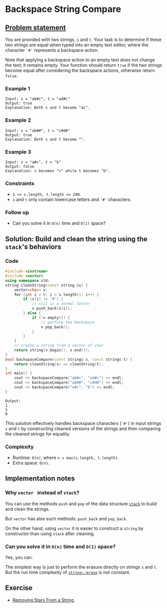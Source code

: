 # Backspace String Compare

## [Problem statement](https://leetcode.com/problems/backspace-string-compare/)

You are provided with two strings, `s` and `t`. Your task is to determine if these two strings are equal when typed into an empty text editor, where the character `'#'` represents a backspace action.

Note that applying a backspace action to an empty text does not change the text; it remains empty. Your function should return `true` if the two strings become equal after considering the backspace actions, otherwise return `false`. 

 

### Example 1
```text
Input: s = "ab#c", t = "ad#c"
Output: true
Explanation: Both s and t become "ac".
```

### Example 2
```text
Input: s = "ab##", t = "c#d#"
Output: true
Explanation: Both s and t become "".
```

### Example 3
```text
Input: s = "a#c", t = "b"
Output: false
Explanation: s becomes "c" while t becomes "b".
``` 

### Constraints

* `1 <= s.length, t.length <= 200`.
* `s` and `t` only contain lowercase letters and `'#'` characters.
 

### Follow up
* Can you solve it in `O(n)` time and `O(1)` space?

## Solution: Build and clean the string using the `stack`'s behaviors

### Code
```cpp
#include <iostream>
#include <vector>
using namespace std;
string cleanString(const string &s) {
    vector<char> v;
    for (int i = 0; i < s.length(); i++) {
        if (s[i] != '#') { 
            // s[i] is a normal letter
            v.push_back(s[i]);
        } else {
            if (!v.empty()) {
                // perform the backspace
                v.pop_back();
            }
        }
    }
    // create a string from a vector of char
    return string(v.begin(), v.end());
}
bool backspaceCompare(const string& s, const string& t) {
    return cleanString(s) == cleanString(t);
}
int main() {
    cout << backspaceCompare("ab#c", "ad#c") << endl;
    cout << backspaceCompare("ab##", "c#d#") << endl;
    cout << backspaceCompare("a#c", "b") << endl;
}
```
```text
Output:
1
1
0
```

This solution effectively handles backspace characters (`'#'`) in input strings `s` and `t` by constructing cleaned versions of the strings and then comparing the cleaned strings for equality.

### Complexity

* Runtime: `O(n)`, where `n = max(s.length, t.length)`.
* Extra space: `O(n)`. 

##  Implementation notes

### Why `vector ` instead of `stack`?

You can use the methods `push` and `pop` of the data structure [`stack`](https://en.cppreference.com/w/cpp/container/stack) to build and clean the strings. 

But `vector` has also such methods: `push_back` and `pop_back`.

On the other hand, using `vector` it is easier to construct a `string` by constructor than using `stack` after cleaning.



### Can you solve it in `O(n)` time and `O(1)` space?

Yes, you can. 

The simplest way is just to perform the erasure directly on strings `s` and `t`. But the run time complexity of [`string::erase`](https://en.cppreference.com/w/cpp/string/basic_string/erase)  is not constant.



## Exercise
- [Removing Stars From a String](https://leetcode.com/problems/removing-stars-from-a-string/).



